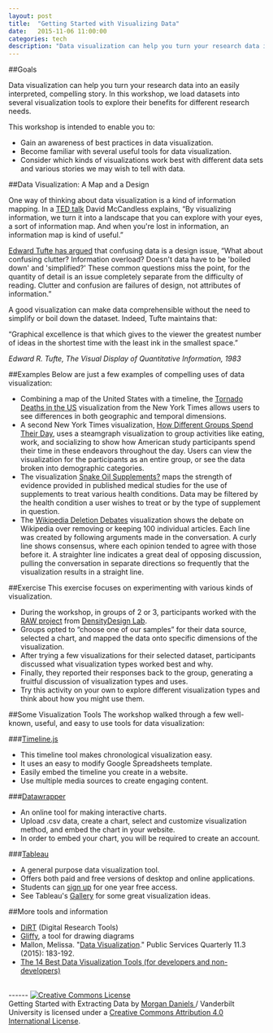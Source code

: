 ```yaml
---
layout: post
title:  "Getting Started with Visualizing Data"
date:   2015-11-06 11:00:00
categories: tech
description: "Data visualization can help you turn your research data into an easily interpreted, compelling story. In this workshop, we will load datasets into several visualization tools to explore their benefits for different research needs."
---
```


##Goals

Data visualization can help you turn your research data into an easily interpreted, compelling story. In this workshop, we load datasets into several visualization tools to explore their benefits for different research needs.  

This workshop is intended to enable you to:

* Gain an awareness of best practices in data visualization.
* Become familiar with several useful tools for data visualization.
* Consider which kinds of visualizations work best with different data sets and various stories we may wish to tell with data.


##Data Visualization: A Map and a Design

One way of thinking about data visualization is a kind of information mapping.  In a [TED talk](http://www.ted.com/talks/david_mccandless_the_beauty_of_data_visualization) David McCandless explains, “By visualizing information, we turn it into a landscape that you can explore with your eyes, a sort of information map. And when you're lost in information, an information map is kind of useful.”

[Edward Tufte has argued](http://www.edwardtufte.com/tufte/books_ei) that confusing data is a design issue, 
“What about confusing clutter? Information overload? Doesn't data have to be 'boiled down' and 'simplified?' These common questions miss the point, for the quantity of detail is an issue completely separate from the difficulty of reading. Clutter and confusion are failures of design, not attributes of information.”     

A good visualization can make data comprehensible without the need to simplify or boil down the dataset.  Indeed, Tufte maintains that:

“Graphical excellence is that which gives to the viewer the greatest number of ideas in the shortest time with the least ink in the smallest space.”
		
*Edward R. Tufte, The Visual Display of Quantitative Information, 1983*



##Examples
Below are just a few examples of compelling uses of data visualization:

* Combining a map of the United States with a timeline, the [Tornado Deaths in the US](http://www.nytimes.com/interactive/2011/04/28/us/tornado-deaths.html) visualization from the New York Times allows users to see differences in both geographic and temporal dimensions. 
* A second New York Times visualization, [How Different Groups Spend Their Day](http://www.nytimes.com//interactive/2009/07/31/business/20080801-metrics-graphic.html), uses a steamgraph visualization to group activities like eating, work, and socializing to show how American study participants spend their time in these endeavors throughout the day.  Users can view the visualization for the participants as an entire group, or see the data broken into demographic categories.
* The visualization [Snake Oil Supplements?](http://www.informationisbeautiful.net/visualizations/snake-oil-supplements/) maps the strength of evidence provided in published medical studies for the use of supplements to treat various health conditions.  Data may be filtered by the health condition a user wishes to treat or by the type of supplement in question.
* The [Wikipedia Deletion Debates](http://notabilia.net/) visualization shows the debate on Wikipedia over removing or keeping 100 individual articles.  Each line was created by following arguments made in the conversation.  A curly line shows consensus, where each opinion tended to agree with those before it.  A straighter line indicates a great deal of opposing discussion, pulling the conversation in separate directions so frequently that the visualization results in a straight line. 

##Exercise
This exercise focuses on experimenting with various kinds of visualization.  

* During the workshop, in groups of 2 or 3, participants worked with the [RAW project](http://raw.densitydesign.org/) from [DensityDesign Lab](http://raw.densitydesign.org/).
* Groups opted to “choose one of our samples” for their data source, selected a chart, and mapped the data onto specific dimensions of the visualization.
* After trying a few visualizations for their selected dataset, participants discussed what visualization types worked best and why.
* Finally, they reported their responses back to the group, generating a fruitful discussion of visualization types and uses.
* Try this activity on your own to explore different visualization types and think about how you might use them.



##Some Visualization Tools
The workshop walked through a few well-known, useful, and easy to use tools for data visualization:

###[Timeline.js](http://timeline.knightlab.com/)
* This timeline tool makes chronological visualization easy.
* It uses an easy to modify Google Spreadsheets template.
* Easily embed the timeline you create in a website.
* Use multiple media sources to create engaging content.

###[Datawrapper](https://datawrapper.de/)
* An online tool for making interactive charts.
* Upload .csv data, create a chart, select and customize visualization method, and embed the chart in your website.
* In order to embed your chart, you will be required to create an account.

###[Tableau](http://www.tableau.com/products/cloud-bi#form)
* A general purpose data visualization tool.
* Offers both paid and free versions of desktop and online applications.
* Students can [sign up](http://www.tableau.com/academic/students) for one year free access.
* See Tableau's [Gallery](https://public.tableau.com/s/gallery) for some great visualization ideas.



##More tools and information

* [DiRT](http://dirtdirectory.org/) (Digital Research Tools)
* [Gliffy](www.gliffy.com), a tool for drawing diagrams
* Mallon, Melissa. "[Data Visualization](http://www.tandfonline.com/doi/abs/10.1080/15228959.2015.1060147?journalCode=wpsq20#.Vp1clporLIU)." Public Services Quarterly 11.3 (2015): 183-192.
* [The 14 Best Data Visualization Tools (for developers and non-developers) ](http://thenextweb.com/dd/2015/04/21/the-14-best-data-visualization-tools/)

<br/>
------
<a rel="license" href="http://creativecommons.org/licenses/by/4.0/"><img alt="Creative Commons License" style="border-width:0" src="https://i.creativecommons.org/l/by/4.0/88x31.png" /></a><br /><span xmlns:dct="http://purl.org/dc/terms/" href="http://purl.org/dc/dcmitype/Text" property="dct:title" rel="dct:type">Getting Started with Extracting Data</span> by <a xmlns:cc="http://creativecommons.org/ns#" href="https://github.com/MorganDaniels" property="cc:attributionName" rel="cc:attributionURL">Morgan Daniels </a> / Vanderbilt University is licensed under a <a rel="license" href="http://creativecommons.org/licenses/by/4.0/">Creative Commons Attribution 4.0 International License</a>.<br />

